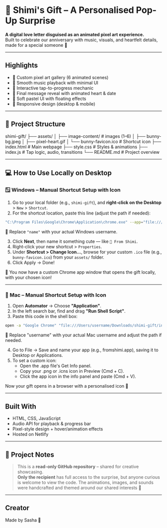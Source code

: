 # 🐰 Shimi's Gift – A Personalised Pop-Up Surprise

**A digital love letter disguised as an animated pixel art experience.**  
Built to celebrate our anniversary with music, visuals, and heartfelt details,
made for a special someone 💜

---

## Highlights

- 🎀 Custom pixel art gallery (6 animated scenes)
- 🎵 Smooth music playback with minimal UI
- 🐾 Interactive tap-to-progress mechanic
- 💬 Final message reveal with animated heart & date
- 🎨 Soft pastel UI with floating effects
- 📱 Responsive design (desktop & mobile)

---
## 📁 Project Structure

shimi-gift/
├── assets/
│ ├── image-content/ # images (1–6)
│ ├── bunny-bg.jpeg
│ ├── pixel-heart.gif
│ └── bunny-favicon.ico # Shortcut icon
├── index.html # Main webpage
├── style.css # Styles & animations
├── index.js # Tap logic, audio, transitions
└── README.md # Project overview

---

## 💻 How to Use Locally on Desktop


### 🪟 Windows – Manual Shortcut Setup with Icon

1. Go to your local folder (e.g., `shimi-gift`), and **right-click on the Desktop** > `New` > `Shortcut`.
2. For the shortcut location, paste this line (adjust the path if needed):
```bash
"C:\Program Files\Google\Chrome\Application\chrome.exe" --app="file:///C:/Users/name/shimi-gift/index.html"
```
🔁 Replace `"name"` with your actual Windows username.

3. Click **Next**, then name it something cute — like `💜 From Shimi`.
4. Right-click your new shortcut > `Properties`.
5. Under **Shortcut > Change Icon...**, browse for your custom `.ico` file (e.g., `bunny-favicon.ico`) from your `assets/` folder.
6. Click Apply → Done!

🌟 You now have a custom Chrome app window that opens the gift locally, with your chosen icon!

---

### 🍎 Mac – Manual Shortcut Setup with Icon

1. Open **Automator** → Choose **"Application"**.
2. In the left search bar, find and drag **"Run Shell Script"**.
3. Paste this code in the shell box:

```bash
open -a "Google Chrome" "file:///Users/username/Downloads/shimi-gift/index.html"
```
🔁 Replace "username" with your actual Mac username and adjust the path if needed.

4. Go to File → Save and name your app (e.g., fromshimi.app), saving it to Desktop or Applications.
5. To set a custom icon:
      - Open the .app file's Get Info panel.
      - Copy your .png or .icns icon in Preview (Cmd + C).
      - Click the app icon in the info panel and paste (Cmd + V).

Now your gift opens in a browser with a personalised icon 🐰

---

## Built With

- HTML, CSS, JavaScript
- Audio API for playback & progress bar
- Pixel-style design + hover/animation effects
- Hosted on Netlify

---

## 🧾 Project Notes

> This is a **read-only GitHub repository** – shared for creative showcasing.  
> **Only the recipient** has full access to the surprise, but anyone curious is welcome to view the code.
> The animations, images, and sounds were handcrafted and themed around our shared interests 💜

---

## Creator

Made by Sasha 💌
